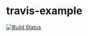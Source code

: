 # travis-example

[![Build Status](https://travis-ci.org/DanielNordstrom/travis-example.svg?branch=master)](https://travis-ci.org/DanielNordstrom/travis-example)
